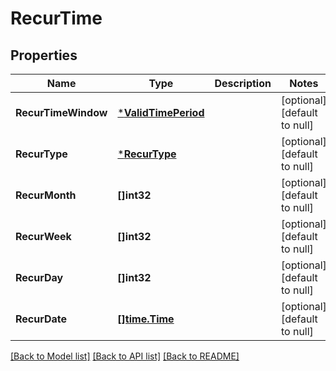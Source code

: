 # RecurTime

## Properties
Name | Type | Description | Notes
------------ | ------------- | ------------- | -------------
**RecurTimeWindow** | [***ValidTimePeriod**](ValidTimePeriod.md) |  | [optional] [default to null]
**RecurType** | [***RecurType**](RecurType.md) |  | [optional] [default to null]
**RecurMonth** | **[]int32** |  | [optional] [default to null]
**RecurWeek** | **[]int32** |  | [optional] [default to null]
**RecurDay** | **[]int32** |  | [optional] [default to null]
**RecurDate** | [**[]time.Time**](time.Time.md) |  | [optional] [default to null]

[[Back to Model list]](../README.md#documentation-for-models) [[Back to API list]](../README.md#documentation-for-api-endpoints) [[Back to README]](../README.md)

